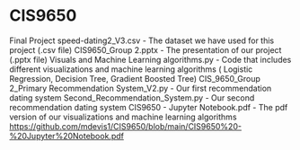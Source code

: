 # CIS9650
Final Project
speed-dating2_V3.csv - The dataset we have used for this project (.csv file)
CIS9650_Group 2.pptx - The presentation of our project (.pptx file)
Visuals and Machine Learning algorithms.py - Code that includes different visualizations and machine learning algorithms ( Logistic Regression, Decision Tree, Gradient Boosted Tree)
CIS_9650_Group 2_Primary Recommendation System_V2.py - Our first recommendation dating system 
Second_Recommendation_System.py - Our second recommendation dating system
CIS9650 - Jupyter Notebook.pdf - The pdf version of our visualizations and machine learning algorithms 
https://github.com/mdevis1/CIS9650/blob/main/CIS9650%20-%20Jupyter%20Notebook.pdf
